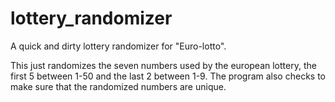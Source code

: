 # lottery_randomizer
A quick and dirty lottery randomizer for "Euro-lotto".

This just randomizes the seven numbers used by the european lottery, the first 5 between 1-50 and the last 2 between 1-9.
The program also checks to make sure that the randomized numbers are unique.

